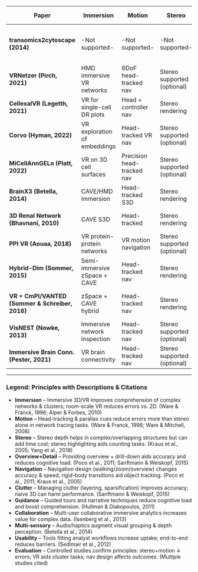 | Paper | Immersion | Motion | Stereo | Overview+Detail | Navigation | Clutter | Guidance | Collaboration | Multi-sensory | Usability | Evaluation |
|-------|-----------|--------|--------|-----------------|------------|---------|----------|---------------|---------------|-----------|------------|
| **transomics2cytoscape (2014)** | -Not supported- | -Not supported- | -Not supported- | Layered 2.5D pathway views | Panel-driven exploration | Plane stacking reduces overlap | -Not supported- | -Not supported- | -Not supported- | Automates 2.5D integration with Cytoscape | -Not supported- |
| **VRNetzer (Pirch, 2021)** | HMD immersive VR networks | 6DoF head-tracked nav | Stereo supported (optional) | Multi-layout + subnetworks | VR nav with shortest paths | Layout + subgraph filtering | Task workflows as guides | Single-user (no collab) | -Not supported- | Integrated VR analysis platform | -Not supported- |
| **CellexalVR (Legetth, 2021)** | VR for single-cell DR plots | Head + controller nav | Stereo rendering | Global DR + local clusters | Gesture selection, lassoing | Subsampling + metadata filters | Session flow guides exploration | Multi-user supported | -Not supported- | Pipelines + easy export | Demonstrations only |
| **Corvo (Hyman, 2022)** | VR exploration of embeddings | Head-tracked VR nav | Stereo supported (optional) | Overview of embeddings + local probes | No-code VR navigation | Filter/brush across embeddings | Guided VR analysis steps | Single-user (no collab) | -Not supported- | No-code workflow integration | Demonstrations only |
| **MiCellAnnGELo (Platt, 2022)** | VR on 3D cell surfaces | Precision head-tracked nav | Stereo supported (optional) | Whole-cell surface + ROIs | 3D selection + annotation | Focus on surface ROIs | Protocol-driven annotation | Single-user (no collab) | -Not supported- | Unity app with labeling integration | Demonstrations only |
| **BrainX3 (Betella, 2014)** | CAVE/HMD immersion | Head-tracked S3D | Stereo rendering | Global brain with local regions | Embodied navigation tools | Region filtering + multimodal cues | -Not supported- | Single-user (no collab) | Sonification for edges/nodes | Prototype system | Demonstrations only |
| **3D Renal Network (Bhavnani, 2010)** | CAVE S3D | Head-tracked | Stereo rendering | Disease–gene overview with local focus | Walk-through exploration | Spatial separation in CAVE | -Not supported- | Single-user (no collab) | -Not supported- | Early prototype system | -Not supported- |
| **PPI VR (Aouaa, 2018)** | VR protein-protein networks | VR motion navigation | Stereo supported (optional) | PPI overview + clusters | Interactive VR mining tools | Cluster/subnet focus | -Not supported- | Single-user (no collab) | -Not supported- | Case-study prototype | -Not supported- |
| **Hybrid-Dim (Sommer, 2015)** | Semi-immersive zSpace + CAVE | Head-tracked nav | Stereo rendering | Stereo overview + immersive detail | Linked display interaction | Hybrid 2.5D/3D occlusion control | Structured analysis across displays | Single-user (no collab) | -Not supported- | Workflow bridging 2D↔VR | Demonstrations only |
| **VR + CmPI/VANTED (Sommer & Schreiber, 2016)** | zSpace + CAVE hybrid | Head-tracked nav | Stereo rendering | Linked overview and detail | Cross-display linking + selection | Overview+detail split | Linked pipeline steps | Single-user (no collab) | -Not supported- | Workflow bridging 2D↔VR | Demonstrations only |
| **VisNEST (Nowke, 2013)** | Immersive network inspection | Head-tracked nav | Stereo supported (optional) | Network overview + neurons | Neuron selection, spike data | Selective focus on neurons | -Not supported- | Single-user (no collab) | -Not supported- | System integration prototype | -Not supported- |
| **Immersive Brain Conn. (Pester, 2021)** | VR brain connectivity | Head-tracked nav | Stereo supported (optional) | Whole-brain ↔ regional drill-down | Navigate connectivity layers | Modal separation of connectivity | -Not supported- | Single-user (no collab) | -Not supported- | Demonstration platform | -Not supported- |

---

### Legend: Principles with Descriptions & Citations

- **Immersion** – Immersive 3D/VR improves comprehension of complex networks & clusters; room-scale VR reduces errors vs. 2D. (Ware & Franck, 1996; Alper & Forbes, 2010)  
- **Motion** – Head-tracking & parallax cues reduce errors more than stereo alone in network tracing tasks. (Ware & Franck, 1996; Ware & Mitchell, 2008)  
- **Stereo** – Stereo depth helps in complex/overlapping structures but can add time cost; stereo highlighting aids counting tasks. (Kraus et al., 2005; Yang et al., 2018)  
- **Overview+Detail** – Providing overview + drill-down aids accuracy and reduces cognitive load. (Poco et al., 2011; Sanftmann & Weiskopf, 2015)  
- **Navigation** – Navigation design (walking/zoom/overview) changes accuracy & speed; rigid-body transitions aid object tracking. (Poco et al., 2011; Kraus et al., 2005)  
- **Clutter** – Managing clutter (layering, sparsification) improves accuracy; naive 3D can harm performance. (Sanftmann & Weiskopf, 2015)  
- **Guidance** – Guided tours and narrative techniques reduce cognitive load and boost comprehension. (Hullman & Diakopoulos, 2011)  
- **Collaboration** – Multi-user collaborative immersive analytics increases value for complex data. (Isenberg et al., 2013)  
- **Multi-sensory** – Audio/haptics augment visual grouping & depth perception. (Betella et al., 2014)  
- **Usability** – Tools fitting analyst workflows increase uptake; end-to-end reduces barriers. (Sedlmair et al., 2012)  
- **Evaluation** – Controlled studies confirm principles: stereo+motion ↓ errors; VR aids cluster tasks; nav design affects outcomes. (Multiple studies cited)  

